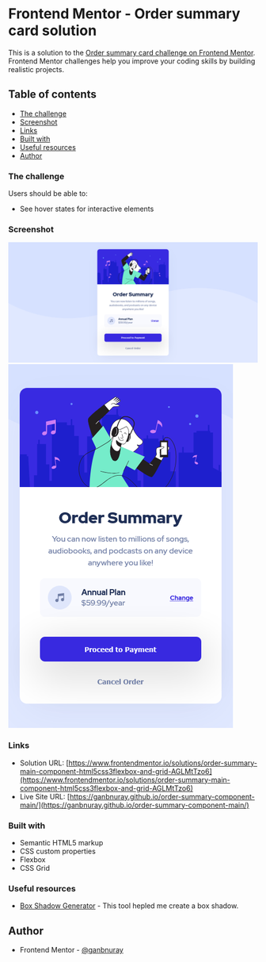 # Frontend Mentor - Order summary card solution

This is a solution to the [Order summary card challenge on Frontend Mentor](https://www.frontendmentor.io/challenges/order-summary-component-QlPmajDUj). Frontend Mentor challenges help you improve your coding skills by building realistic projects. 

## Table of contents

- [The challenge](#the-challenge)
- [Screenshot](#screenshot)
- [Links](#links)
- [Built with](#built-with)
- [Useful resources](#useful-resources)
- [Author](#author)

### The challenge

Users should be able to:

- See hover states for interactive elements

### Screenshot

![](./screenshot-desktop.png)
![](./screenshot-mobile.png)


### Links

- Solution URL: [https://www.frontendmentor.io/solutions/order-summary-main-component-html5css3flexbox-and-grid-AGLMtTzo6](https://www.frontendmentor.io/solutions/order-summary-main-component-html5css3flexbox-and-grid-AGLMtTzo6)
- Live Site URL: [https://ganbnuray.github.io/order-summary-component-main/](https://ganbnuray.github.io/order-summary-component-main/)

### Built with

- Semantic HTML5 markup
- CSS custom properties
- Flexbox
- CSS Grid

### Useful resources

- [Box Shadow Generator](https://cssgenerator.org/box-shadow-css-generator.html) - This tool hepled me create a box shadow.

## Author

- Frontend Mentor - [@ganbnuray](https://www.frontendmentor.io/profile/ganbnuray)
